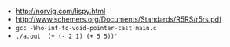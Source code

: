 * http://norvig.com/lispy.html
* http://www.schemers.org/Documents/Standards/R5RS/r5rs.pdf
* `gcc -Wno-int-to-void-pointer-cast main.c`
* `./a.out '(+ (- 2 1) (+ 5 5))'`
